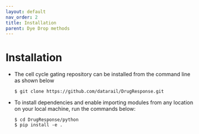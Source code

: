 ```yaml
---
layout: default
nav_order: 2
title: Installation
parent: Dye Drop methods
---
```


# Installation

* The cell cycle gating repository can be installed from the command line as shown below
  ```
  $ git clone https://github.com/datarail/DrugResponse.git
  ```
* To install dependencies and enable importing modules from any location on your local machine, run the commands below:
   ```
   $ cd DrugResponse/python
   $ pip install -e .
   ```
